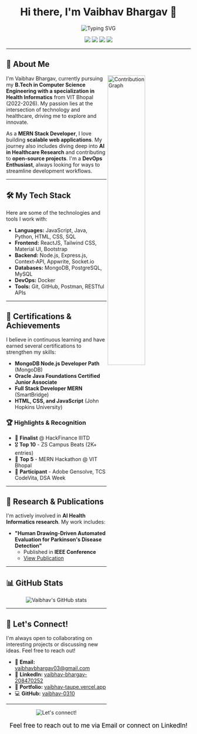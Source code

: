 <h1 align="center">Hi there, I'm Vaibhav Bhargav 👋</h1>

<p align="center">
  <img src="https://readme-typing-svg.herokuapp.com?font=Fira+Code&size=22&duration=3000&pause=1000&color=9B2335&center=true&vCenter=true&width=440&lines=MERN+Stack+Developer;AI+Health+Informatics+Researcher;Open+Source+Contributor" alt="Typing SVG" />
</p>

<p align="center">
  <a href="https://github.com/vaibhav-0310" target="_blank"><img src="https://img.shields.io/github/followers/vaibhav-0310?label=GitHub&style=social"></a>
  <a href="https://www.linkedin.com/in/vaibhav-bhargav-208470252/" target="_blank"><img src="https://img.shields.io/badge/LinkedIn-Connect-blue?logo=linkedin"></a>
  <a href="mailto:vaibhavbhargav03@gmail.com"><img src="https://img.shields.io/badge/Email-Reach%20Me-red?logo=gmail"></a>
  <a href="https://vaibhav-taupe.vercel.app/" target="_blank"><img src="https://img.shields.io/badge/Portfolio-Visit%20Now-0abde3?logo=vercel"></a>
</p>

---

## 🚀 About Me

<img align="right" alt="Contribution Graph" src="https://github-readme-activity-graph.vercel.app/graph?username=vaibhav-0310&theme=react-dark" style="width: 45%;" />

I'm Vaibhav Bhargav, currently pursuing my **B.Tech in Computer Science Engineering with a specialization in Health Informatics** from VIT Bhopal (2022-2026). My passion lies at the intersection of technology and healthcare, driving me to explore and innovate.

As a **MERN Stack Developer**, I love building **scalable web applications**. My journey also includes diving deep into **AI in Healthcare Research** and contributing to **open-source projects**. I'm a **DevOps Enthusiast**, always looking for ways to streamline development workflows.

---

## 🛠️ My Tech Stack

Here are some of the technologies and tools I work with:

* **Languages:** JavaScript, Java, Python, HTML, CSS, SQL
* **Frontend:** ReactJS, Tailwind CSS, Material UI, Bootstrap
* **Backend:** Node.js, Express.js, Context-API, Appwrite, Socket.io
* **Databases:** MongoDB, PostgreSQL, MySQL
* **DevOps:** Docker
* **Tools:** Git, GitHub, Postman, RESTful APIs

---

## 📜 Certifications & Achievements

I believe in continuous learning and have earned several certifications to strengthen my skills:

* **MongoDB Node.js Developer Path** (MongoDB)
* **Oracle Java Foundations Certified Junior Associate**
* **Full Stack Developer MERN** (SmartBridge)
* **HTML, CSS, and JavaScript** (John Hopkins University)

### 🏆 Highlights & Recognition

* 📅 **Finalist** @ HackFinance IIITD
* 🎖️ **Top 10** - ZS Campus Beats (2K+ entries)
* 🌟 **Top 5** - MERN Hackathon @ VIT Bhopal
* 🚀 **Participant** - Adobe Gensolve, TCS CodeVita, DSA Week

---

## 🔬 Research & Publications

I'm actively involved in **AI Health Informatics research**. My work includes:

* **"Human Drawing-Driven Automated Evaluation for Parkinson's Disease Detection"**
    * Published in **IEEE Conference**
    * <a href="https://ieeexplore.ieee.org/document/10941183/" target="_blank">View Publication</a>

---

## 📊 GitHub Stats

<p align="center">
  <img src="https://github-readme-stats.vercel.app/api?username=vaibhav-0310&show_icons=true&theme=radical&hide_border=true" alt="Vaibhav's GitHub stats"/>
</p>

---

## 🤝 Let's Connect!

I'm always open to collaborating on interesting projects or discussing new ideas. Feel free to reach out!

* 📧 **Email:** vaibhavbhargav03@gmail.com
* 👤 **LinkedIn:** [vaibhav-bhargav-208470252](https://www.linkedin.com/in/vaibhav-bhargav-208470252/)
* 📱 **Portfolio:** [vaibhav-taupe.vercel.app](https://vaibhav-taupe.vercel.app/)
* 💻 **GitHub:** [vaibhav-0310](https://github.com/vaibhav-0310)

---

<div align="center">
  <img src="https://capsule-render.vercel.app/api?type=waving&color=gradient&height=100&section=footer&text=Let's%20build%20something%20amazing%20together!&fontSize=18&fontColor=000000&animation=slideIn" alt="Let's connect!" />
  <br>
  <p style="font-size: 1.2em; color: #000000;">Feel free to reach out to me via <a href="mailto:vaibhavbhargav03@gmail.com" style="color: #000000; text-decoration: none;">Email</a> or connect on <a href="https://www.linkedin.com/in/vaibhav-bhargav-208470252/" style="color: #000000; text-decoration: none;">LinkedIn</a>!</p>
</div>
